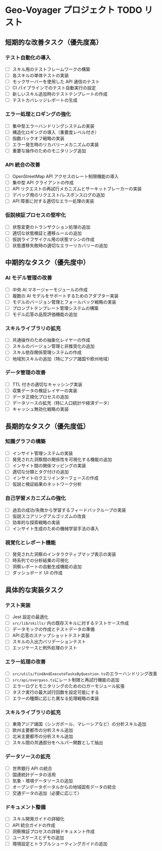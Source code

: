 # Geo-Voyager プロジェクト TODO リスト

## 短期的な改善タスク（優先度高）

### テスト自動化の導入

- [ ] スキル用のテストフレームワークの構築
- [ ] 各スキルの単体テストの実装
- [ ] モックサーバーを使用した API 通信のテスト
- [ ] CI パイプラインでのテスト自動実行の設定
- [ ] 新しいスキル追加時のテストテンプレートの作成
- [ ] テストカバレッジレポートの生成

### エラー処理とロギングの強化

- [ ] 集中型エラーハンドリングシステムの実装
- [ ] 構造化ロギングの導入（重要度レベル付き）
- [ ] 指数バックオフ戦略の実装
- [ ] エラー発生時のリカバリーメカニズムの実装
- [ ] 重要な操作のためのモニタリング追加

### API 統合の改善

- [ ] OpenStreetMap API アクセスのレート制限機能の導入
- [ ] 集中型 API クライアントの作成
- [ ] API リクエストの再試行メカニズムとサーキットブレーカーの実装
- [ ] デバッグ用のリクエスト/レスポンスログの追加
- [ ] API 障害に対する適切なエラー処理の実装

### 仮説検証プロセスの堅牢化

- [ ] 状態変更のトランザクション処理の追加
- [ ] 適切な状態検証と遷移ルールの追加
- [ ] 仮説ライフサイクル用の状態マシンの作成
- [ ] 状態遷移失敗時の適切なエラーリカバリーの追加

## 中期的なタスク（優先度中）

### AI モデル管理の改善

- [ ] 中央 AI マネージャーモジュールの作成
- [ ] 複数の AI モデルをサポートするためのアダプター実装
- [ ] モデルのバージョン管理とフォールバック戦略の実装
- [ ] プロンプトテンプレート管理システムの構築
- [ ] モデル応答の品質評価機能の追加

### スキルライブラリの拡充

- [ ] 共通操作のための抽象化レイヤーの作成
- [ ] スキルのバージョン管理と非推奨化の追加
- [ ] スキル依存関係管理システムの作成
- [ ] 地域別スキルの追加（特にアジア諸国や欧州地域）

### データ管理の改善

- [ ] TTL 付きの適切なキャッシング実装
- [ ] 収集データの検証レイヤーの実装
- [ ] データ正規化プロセスの追加
- [ ] データソースの拡充（特に人口統計や経済データ）
- [ ] キャッシュ無効化戦略の実装

## 長期的なタスク（優先度低）

### 知識グラフの構築

- [ ] インサイト管理システムの実装
- [ ] 発見された洞察間の関係性を可視化する機能の追加
- [ ] インサイト間の関係マッピングの実装
- [ ] 適切な分類とタグ付けの追加
- [ ] インサイトのクエリインターフェースの作成
- [ ] 仮説と検証結果のネットワーク分析

### 自己学習メカニズムの強化

- [ ] 過去の成功/失敗から学習するフィードバックループの実装
- [ ] 仮説スコアリングアルゴリズムの改良
- [ ] 効率的な探索戦略の実装
- [ ] インサイト生成のための機械学習手法の導入

### 視覚化とレポート機能

- [ ] 発見された洞察のインタラクティブマップ表示の実装
- [ ] 時系列での分析結果の可視化
- [ ] 洞察レポートの自動生成機能の追加
- [ ] ダッシュボード UI の作成

## 具体的な実装タスク

### テスト実装

- [ ] Jest 設定の最適化
- [ ] `src/lib/skills/` 内の既存スキルに対するテストケース作成
- [ ] データモックの作成とテストデータの準備
- [ ] API 応答のスナップショットテスト実装
- [ ] スキルの入出力バリデーションテスト
- [ ] エッジケースと例外処理のテスト

### エラー処理の改善

- [ ] `src/utils/findAndExecuteTasksByQuestion.ts`のエラーハンドリング改善
- [ ] `src/api/overpass.ts`にレート制限と再試行機能の追加
- [ ] エラーログとモニタリングのためのロガーモジュール拡張
- [ ] タスク実行の最大試行回数を設定可能にする
- [ ] エラーの種類に応じた異なる処理戦略の実装

### スキルライブラリの拡充

- [ ] 東南アジア諸国（シンガポール、マレーシアなど）の分析スキル追加
- [ ] 欧州主要都市の分析スキル追加
- [ ] 北米主要都市の分析スキル追加
- [ ] スキル間の共通部分をヘルパー関数として抽出

### データソースの拡充

- [ ] 世界銀行 API の統合
- [ ] 国連統計データの活用
- [ ] 気象・環境データソースの追加
- [ ] オープンデータポータルからの地域固有データの統合
- [ ] 交通データの追加（必要に応じて）

### ドキュメント整備

- [ ] スキル開発ガイドの詳細化
- [ ] API 統合ガイドの作成
- [ ] 洞察検証プロセスの詳細ドキュメント作成
- [ ] ユースケースとデモの追加
- [ ] 環境設定とトラブルシューティングガイドの追加
